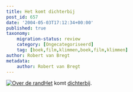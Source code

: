 ```yaml
---
title: Het komt dichterbij
post_id: 657
date: '2004-05-03T17:12:34+00:00'
published: true
taxonomy:
    migration-status: review
    category: [Ongecategoriseerd]
    tag: [boek,film,klimmen,boek,film,klimmen]
author: Robert van Bregt
metadata:
    author: Robert van Bregt
---
```

[![Over de rand](https://bol.com/imgbase0/thumb/BOOKCOVER/FC/9/0/3/8/8/9038890788.gif)](http://clk.tradedoubler.com/click?a=1703208&p=67859&g=17297694&epi=1001004005971235)[Het](/2004/04/26/een-ogenblik-geduld-aub/) komt [dichterbij](http://www.cineramabios.nl/cinerama/film.php?id=356&agenda_id=218).